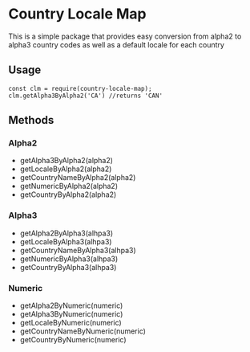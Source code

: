 # Country Locale Map 

This is a simple package that provides easy conversion from alpha2 to alpha3 country codes as well as a default locale for each country

## Usage

    const clm = require(country-locale-map);
    clm.getAlpha3ByAlpha2('CA') //returns 'CAN' 


## Methods

### Alpha2 
- getAlpha3ByAlpha2(alpha2) 
- getLocaleByAlpha2(alpha2)
- getCountryNameByAlpha2(alpha2) 
- getNumericByAlpha2(alpha2)
- getCountryByAlpha2(alpha2)

### Alpha3
- getAlpha2ByAlpha3(alhpa3)
- getLocaleByAlpha3(alhpa3)
- getCountryNameByAlpha3(alhpa3)
- getNumericByAlpha3(alhpa3)
- getCountryByAlpha3(alhpa3)

### Numeric
- getAlpha2ByNumeric(numeric)
- getAlpha3ByNumeric(numeric)
- getLocaleByNumeric(numeric)
- getCountryNameByNumeric(numeric)
- getCountryByNumeric(numeric) 


